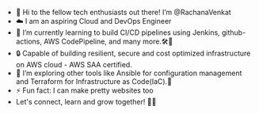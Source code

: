 - 👋 Hi to the fellow tech enthusiasts out there! I’m @RachanaVenkat
- ☁️ I am an aspiring Cloud and DevOps Engineer 
- 🌱 I’m currently learning to build CI/CD pipelines using Jenkins, github-actions, AWS CodePipeline, and many more.🛠️🔄
- 🔒 Capable of building resilient, secure and cost optimized infrastructure on AWS cloud - AWS SAA certified.
- 👀 I’m exploring other tools like Ansible for configuration management and Terraform for Infrastructure as Code(IaC).🧩
- ⚡ Fun fact: I can make pretty websites too
- Let's connect, learn and grow together! 🌟🤝

<!---
RachanaVenkat/RachanaVenkat is a ✨ special ✨ repository because its `README.md` (this file) appears on your GitHub profile.
You can click the Preview link to take a look at your changes.
--->
